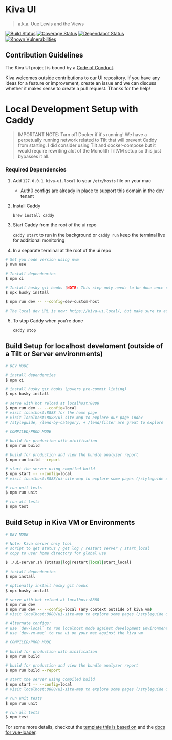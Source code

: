 # Kiva UI

> a.k.a. Uue Lewis and the Views

[![Build Status](https://github.com/kiva/ui/workflows/Ui%20Tests/badge.svg?branch=main)](https://github.com/kiva/ui/actions)
[![Coverage Status](https://coveralls.io/repos/github/kiva/ui/badge.svg?branch=main)](https://coveralls.io/github/kiva/ui?branch=main)
[![Dependabot Status](https://api.dependabot.com/badges/status?host=github&repo=kiva/ui)](https://dependabot.com)
[![Known Vulnerabilities](https://snyk.io/test/github/kiva/ui/badge.svg)](https://snyk.io/test/github/kiva/ui)

## Contribution Guidelines
The Kiva UI project is bound by a [Code of Conduct](code_of_conduct.md).

Kiva welcomes outside contributions to our UI repository. If you have any ideas for a feature or improvement, create an issue and we can discuss whether it makes sense to create a pull request. Thanks for the help!

# Local Development Setup with Caddy

> IMPORTANT NOTE: Turn off Docker if it's running! We have a perpetually running network related to Tilt that will prevent Caddy from starting. I did consider using Tilt and docker-compose but it would require rewriting alot of the Monolith TiltVM setup so this just bypasses it all.

### Required Dependencies

1. Add `127.0.0.1 kiva-ui.local` to your `/etc/hosts` file on your mac
	- Auth0 configs are already in place to support this domain in the dev tenant

2. Install Caddy

	 `brew install caddy`

3. Start Caddy from the root of the ui repo

	`caddy start` to run in the background or `caddy run` keep the terminal live for additional monitoring

4. In a separate terminal at the root of the ui repo
``` bash
# Set you node version using nvm
$ nvm use

# Install dependencies
$ npm ci

# Install husky git hooks (NOTE: This step only needs to be done once on first setup and powers pre-commit linting)
$ npx husky install

$ npm run dev -- --config=dev-custom-host

# The local dev URL is now: https://kiva-ui.local/, but make sure to access a page actually run by UI, for example https://kiva-ui.local/lend-by-category/women

```

5. To stop Caddy when you're done

	`caddy stop`


## Build Setup for localhost develoment (outside of a Tilt or Server environments)

``` bash
# DEV MODE

# install dependencies
$ npm ci

# install husky git hooks (powers pre-commit linting)
$ npx husky install

# serve with hot reload at localhost:8888
$ npm run dev -- --config=local
# visit localhost:8888 for the home page
# visit localhost:8888/ui-site-map to explore our page index
# /styleguide, /lend-by-category, + /lend/filter are great to explore

# COMPILED/PROD MODE

# build for production with minification
$ npm run build

# build for production and view the bundle analyzer report
$ npm run build --report

# start the server using compiled build
$ npm start -- --config=local
# visit localhost:8888/ui-site-map to explore some pages (/styleguide or /lend-by-category may be of interest)

# run unit tests
$ npm run unit

# run all tests
$ npm test
```

## Build Setup in Kiva VM or Environments

``` bash
# DEV MODE

# Note: Kiva server only tool
# script to get status / get log / restart server / start_local
# copy to user home directory for global use

$ ./ui-server.sh {status|log|restart|local|start_local}

# install dependencies
$ npm install

# optionally install husky git hooks
$ npx husky install

# serve with hot reload at localhost:8888
$ npm run dev
$ npm run dev -- --config=local (any context outside of kiva vm)
# visit localhost:8888/ui-site-map to explore some pages (/styleguide or /lend-by-category may be of interest)

# Alternate configs:
# use `dev-local` to run localhost mode against development Environments
# use `dev-vm-mac` to run ui on your mac against the kiva vm

# COMPILED/PROD MODE

# build for production with minification
$ npm run build

# build for production and view the bundle analyzer report
$ npm run build --report

# start the server using compiled build
$ npm start -- --config=local
# visit localhost:8888/ui-site-map to explore some pages (/styleguide or /lend-by-category may be of interest)

# run unit tests
$ npm run unit

# run all tests
$ npm test
```

For some more details, checkout the [template this is based on](http://vuejs-templates.github.io/webpack/) and the [docs for vue-loader](http://vuejs.github.io/vue-loader).
